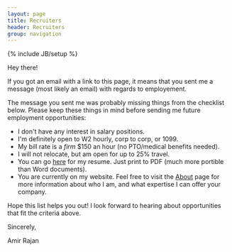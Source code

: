 ```yaml
---
layout: page
title: Recruiters
header: Recruiters
group: navigation
---
```

{% include JB/setup %}

Hey there!

If you got an email with a link to this page, it means that you sent me a message (most likely an email) with regards to employement.

The message you sent me was probably missing things from the checklist below.
Please keep these things in mind before sending me future employment opportunities:

- I don't have any interest in salary positions.
- I'm definitely open to W2 hourly, corp to corp, or 1099.
- My bill rate is a _firm_ $150 an hour (no PTO/medical benefits needed).
- I will not relocate, but am open for up to 25% travel.
- You can go [here](http://careers.stackoverflow.com/amirrajan) for my resume. Just print to PDF (much more portible than Word documents).
- You are currently on my website. Feel free to visit the [About](/about) page for more information about who I am, and what expertise I can offer your company.

Hope this list helps you out! I look forward to hearing about opportunities that fit the criteria above.

Sincerely,

Amir Rajan
